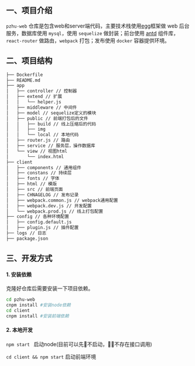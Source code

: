## 一、项目介绍

`pzhu-web` 仓库是包含web和server端代码，主要技术栈使用[egg](https://eggjs.org/)框架做 web 后台服务，数据库使用 `mysql`，使用 `sequelize` 做封装；前台使用 [antd](https://ant.design/docs/react/getting-started-cn) 组件库，`react-router` 做路由，`webpack` 打包；发布使用 `docker` 容器提供环境。

## 二、项目结构

```bash
├── Dockerfile
├── README.md
├── app
│   ├── controller // 控制器
│   ├── extend // 扩展
│   │   └── helper.js
│   ├── middleware // 中间件
│   ├── model // sequelize定义的模块
│   ├── public // 前端打包后的文件
│   │   ├── build // 线上压缩后的代码
│   │   ├── img
│   │   └── local // 本地代码
│   ├── router.js // 路由
│   ├── service // 服务层，操作数据库
│   └── view // 视图html
│       └── index.html
├── client
│   ├── components // 通用组件
│   ├── constans // 持续层
│   ├── fonts // 字体
│   ├── html // 模版
│   ├── src // 前端页面
│   ├── CHNAGELOG // 发布记录
│   ├── webpack.common.js // webpack通用配置
│   ├── webpack.dev.js // 开发配置
│   └── webpack.prod.js // 线上打包配置
├── config // 各种环境配置
│   ├── config.default.js
│   ├── plugin.js // 插件配置
├── logs // 日志
├── package.json
```

## 三、开发方式

#### 1. 安装依赖

克隆好仓库后需要安装一下项目依赖。

```bash
cd pzhu-web
cnpm install #安装node依赖
cd client
cnpm install #安装前端依赖
```

#### 2. 本地开发

`npm start ` 启动node(目前可以先不启动，不存在接口调用)

`cd client && npm start` 启动前端环境